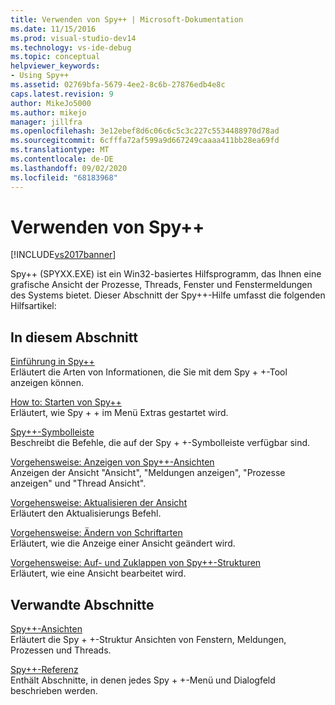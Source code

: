 ```yaml
---
title: Verwenden von Spy++ | Microsoft-Dokumentation
ms.date: 11/15/2016
ms.prod: visual-studio-dev14
ms.technology: vs-ide-debug
ms.topic: conceptual
helpviewer_keywords:
- Using Spy++
ms.assetid: 02769bfa-5679-4ee2-8c6b-27876edb4e8c
caps.latest.revision: 9
author: MikeJo5000
ms.author: mikejo
manager: jillfra
ms.openlocfilehash: 3e12ebef8d6c06c6c5c3c227c5534488970d78ad
ms.sourcegitcommit: 6cfffa72af599a9d667249caaaa411bb28ea69fd
ms.translationtype: MT
ms.contentlocale: de-DE
ms.lasthandoff: 09/02/2020
ms.locfileid: "68183968"
---
```

# <a name="using-spy"></a>Verwenden von Spy++
[!INCLUDE[vs2017banner](../includes/vs2017banner.md)]

Spy++ (SPYXX.EXE) ist ein Win32-basiertes Hilfsprogramm, das Ihnen eine grafische Ansicht der Prozesse, Threads, Fenster und Fenstermeldungen des Systems bietet. Dieser Abschnitt der Spy++-Hilfe umfasst die folgenden Hilfsartikel:  
  
## <a name="in-this-section"></a>In diesem Abschnitt  
 [Einführung in Spy++](../debugger/introducing-spy-increment.md)  
 Erläutert die Arten von Informationen, die Sie mit dem Spy + +-Tool anzeigen können.  
  
 [How to: Starten von Spy++](../debugger/how-to-start-spy-increment.md)  
 Erläutert, wie Spy + + im Menü Extras gestartet wird.  
  
 [Spy++-Symbolleiste](../debugger/spy-increment-toolbar.md)  
 Beschreibt die Befehle, die auf der Spy + +-Symbolleiste verfügbar sind.  
  
 [Vorgehensweise: Anzeigen von Spy++-Ansichten](../debugger/how-to-display-spy-increment-views.md)  
 Anzeigen der Ansicht "Ansicht", "Meldungen anzeigen", "Prozesse anzeigen" und "Thread Ansicht".  
  
 [Vorgehensweise: Aktualisieren der Ansicht](../debugger/how-to-refresh-the-view.md)  
 Erläutert den Aktualisierungs Befehl.  
  
 [Vorgehensweise: Ändern von Schriftarten](../debugger/how-to-change-fonts.md)  
 Erläutert, wie die Anzeige einer Ansicht geändert wird.  
  
 [Vorgehensweise: Auf- und Zuklappen von Spy++-Strukturen](../debugger/how-to-expand-and-collapse-spy-increment-trees.md)  
 Erläutert, wie eine Ansicht bearbeitet wird.  
  
## <a name="related-sections"></a>Verwandte Abschnitte  
 [Spy++-Ansichten](../debugger/spy-increment-views.md)  
 Erläutert die Spy + +-Struktur Ansichten von Fenstern, Meldungen, Prozessen und Threads.  
  
 [Spy++-Referenz](../debugger/spy-increment-reference.md)  
 Enthält Abschnitte, in denen jedes Spy + +-Menü und Dialogfeld beschrieben werden.
